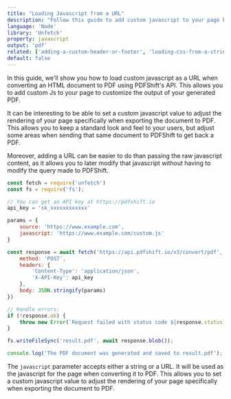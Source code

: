 ```yaml
---
title: "Loading Javascript from a URL"
description: "Follow this guide to add custom javascript to your page before converting it to PDF. Using a URL allows you to later be able to change the content of the javascript without having to update the query made to PDFShift. Learn how you can implement this using Node and the Unfetch library to call the PDFShift's API."
language: 'Node'
library: 'Unfetch'
property: javascript
output: 'pdf'
related: ['adding-a-custom-header-or-footer', 'loading-css-from-a-string', 'loading-css-from-a-url', 'loading-javascript-from-a-string']
default: false
---
```


In this guide, we'll show you how to load custom javascript as a URL when converting an HTML document to PDF using PDFShift's API. This allows you to add custom Js to your page to customize the output of your generated PDF.

It can be interesting to be able to set a custom javascript value to adjust the rendering of your page specifically when exporting the document to PDF.
This allows you to keep a standard look and feel to your users, but adjust some areas when sending that same document to PDFShift to get back a PDF.

Moreover, adding a URL can be easier to do than passing the raw javascript content, as it allows you to later modify that javascript without having to modify the query made to PDFShift.

```javascript
const fetch = require('unfetch')
const fs = require('fs');

// You can get an API key at https://pdfshift.io
api_key = 'sk_xxxxxxxxxxxx'

params = {
    source: 'https://www.example.com',
    javascript: 'https://www.example.com/custom.js'
}

const response = await fetch('https://api.pdfshift.io/v3/convert/pdf', {
    method: 'POST',
    headers: {
        'Content-Type': 'application/json',
        'X-API-Key': api_key
    },
    body: JSON.stringify(params)
})

// Handle errors:
if (!response.ok) {
    throw new Error(`Request failed with status code ${response.status}: ${response.data}`);
}

fs.writeFileSync('result.pdf', await response.blob());

console.log('The PDF document was generated and saved to result.pdf');
```

The `javascript` parameter accepts either a string or a URL. It will be used as the javascript for the page when converting it to PDF. This allows you to set a custom javascript value to adjust the rendering of your page specifically when exporting the document to PDF.